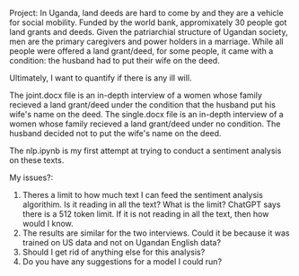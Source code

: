 Project:
In Uganda, land deeds are hard to come by and they are a vehicle for social mobility. 
Funded by the world bank, appromixately 30 people got land grants and deeds. 
Given the patriarchial structure of Ugandan society, men are the primary caregivers and power holders in a marriage. 
While all people were offered a land grant/deed, for some people, it came with a condition: the husband had to put their wife on the deed. 

Ultimately, I want to quantify if there is any ill will.

The joint.docx file is an in-depth interview of a women whose family recieved a land grant/deed under the condition that the husband put his wife's name on the deed. 
The single.docx file is an in-depth interview of a women whose family recieved a land grant/deed under no condition. The husband decided not to put the wife's name on the deed.

The nlp.ipynb is my first attempt at trying to conduct a sentiment analysis on these texts. 

My issues?: 
1. Theres a limit to how much text I can feed the sentiment analysis algorithim. Is it reading in all the text? What is the limit? ChatGPT says there is a 512 token limit.
   If it is not reading in all the text, then how would I know. 
3. The results are similar for the two interviews. Could it be because it was trained on US data and not on Ugandan English data?
4. Should I get rid of anything else for this analysis?
5. Do you have any suggestions for a model I could run?

